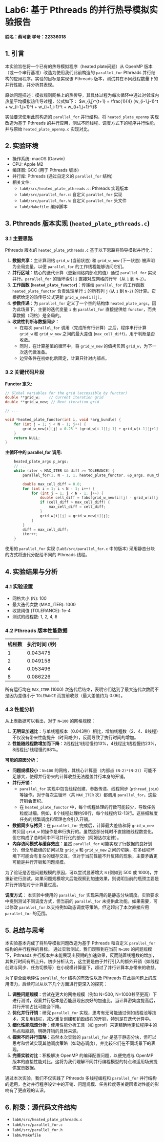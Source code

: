# Lab6: 基于 Pthreads 的并行热导模拟实验报告

**姓名：蔡可豪**
**学号：22336018**

## 1. 引言

本实验旨在将一个已有的热导模拟程序（heated plate问题）从 OpenMP 版本（或一个串行基准）改造为使用我们此前构造的 `parallel_for` Pthreads 并行结构的应用程序。实验的目标是实现该 Pthreads 版本，测试其在不同线程数量下的并行性能，并分析其表现。

原始问题描述：模拟规则网格上的热传导，其具体过程为每次循环中通过对邻域内热量平均模拟热传导过程，公式如下：
$w_{i,j}^{t+1} = \frac{1}{4} (w_{i-1,j-1}^t + w_{i-1,j+1}^t + w_{i+1,j-1}^t + w_{i+1,j+1}^t)$

实验要求使用此前构造的 `parallel_for` 并行结构，将 `heated_plate_openmp` 实现改造为基于 Pthreads 的并行应用，测试不同线程、调度方式下的程序并行性能，并与原始 `heated_plate_openmp.c` 实现对比。


## 2. 实验环境

*   操作系统: macOS (Darwin)
*   CPU: Apple M2
*   编译器: GCC (用于 Pthreads 版本)
*   并行库: Pthreads (通过自定义的 `parallel_for` 结构)
*   相关文件:
    *   `lab6/src/heated_plate_pthreads.c`: Pthreads 实现版本
    *   `lab6/src/parallel_for.c`: 自定义 `parallel_for` 实现
    *   `lab6/src/parallel_for.h`: 自定义 `parallel_for` 头文件
    *   `lab6/Makefile`: 编译脚本

## 3. Pthreads 版本实现 (`heated_plate_pthreads.c`)

### 3.1 主要思路

Pthreads 版本的 `heated_plate_pthreads.c` 基于以下思路将热导模拟并行化：

1.  **数据共享**：主计算网格 `grid_w` (当前状态) 和 `grid_w_new` (下一状态) 被声明为全局变量，以便 `parallel_for` 的工作线程能够访问它们。
2.  **并行区域**：核心的迭代计算（更新网格内部点的值）通过 `parallel_for` 实现并行。`parallel_for` 的循环索引 `i` 直接对应网格的行号（从 `1` 到 `N-2`）。
3.  **工作函数 (`heated_plate_functor`)**：传递给 `parallel_for` 的工作函数 `heated_plate_functor` 负责处理单行 `i` 的所有列 `j` (从 `1` 到 `N-2`) 的计算。它根据给定的热传导公式更新 `grid_w_new[i][j]`。
4.  **参数传递**：为 `parallel_for` 定义了一个空的结构体 `heated_plate_args`，因为此场景下，主要的迭代变量 `i` 由 `parallel_for` 直接提供给 `functor`，而共享数据（网格）是全局的。
5.  **收敛性判断与数据同步**：
    *   在每次 `parallel_for` 调用（完成所有行计算）之后，程序串行计算 `grid_w` 和 `grid_w_new` 之间的最大差值 (`max_cell_diff`)，用于判断是否收敛。
    *   同时，在计算差值的循环中，将 `grid_w_new` 的值拷贝回 `grid_w`，为下一次迭代做准备。
    *   边界条件在初始化后固定，计算只针对内部点。

### 3.2 关键代码片段

**Functor 定义:**
```c
// Global variables for the grid (accessible by functor)
double **grid_w;    // Current iteration grid
double **grid_w_new; // Next iteration grid

// ...

void *heated_plate_functor(int i, void *arg_bundle) {
    for (int j = 1; j < N - 1; j++) {
        grid_w_new[i][j] = 0.25 * (grid_w[i-1][j-1] + grid_w[i-1][j+1] + grid_w[i+1][j-1] + grid_w[i+1][j+1]);
    }
    return NULL;
}
```

**主循环中的 parallel_for 调用:**
```c
    heated_plate_args p_args; 
    // ...
    while (iter < MAX_ITER && diff >= TOLERANCE) {
        parallel_for(1, N - 1, 1, heated_plate_functor, &p_args, num_threads);

        double max_cell_diff = 0.0;
        for (int i = 1; i < N - 1; i++) {
            for (int j = 1; j < N - 1; j++) {
                double cell_diff = fabs(grid_w_new[i][j] - grid_w[i][j]);
                if (cell_diff > max_cell_diff) {
                    max_cell_diff = cell_diff;
                }
                grid_w[i][j] = grid_w_new[i][j]; 
            }
        }
        diff = max_cell_diff;
        iter++;
    }
```
使用的 `parallel_for` 实现 (`lab5/src/parallel_for.c` 中的版本) 采用静态分块的方式将迭代分配给不同的 Pthreads 线程。

## 4. 实验结果与分析

### 4.1 实验设置

*   网格大小 (N): 100
*   最大迭代次数 (MAX_ITER): 1000
*   收敛阈值 (TOLERANCE): 1e-4
*   测试的线程数: 1, 2, 4, 8

### 4.2 Pthreads 版本性能数据

| 线程数 | 执行时间 (秒) |
|--------|-----------------|
| 1      | 0.043475        |
| 2      | 0.049158        |
| 4      | 0.053496        |
| 8      | 0.086226        |

所有运行均在 `MAX_ITER` (1000) 次迭代后结束，表明它们达到了最大迭代次数而不是因为差值小于 `TOLERANCE` 而提前收敛（最大差值约为 0.06）。

### 4.3 性能分析

从上表数据可以看出，对于 `N=100` 的网格规模：
1.  **无明显加速比**：与单线程版本（0.043秒）相比，增加线程数（2、4、8线程）不仅没有带来性能提升（时间减少），反而导致了执行时间的增加。
2.  **性能随线程数增加而下降**：2线程比1线程慢约13%，4线程比1线程慢约23%，8线程比1线程慢约98%。

**可能的原因分析：**

*   **问题规模较小**：`N=100` 的网格，其核心计算量（内部点 `(N-2)*(N-2)`）可能不足够大，使得并行带来的计算收益无法覆盖并行本身的开销。
*   **并行开销**：
    *   `parallel_for` 实现中包含线程创建、参数传递、线程同步 (`pthread_join`) 等操作。对于每次主循环（共 `MAX_ITER` 次）都调用 `parallel_for`，这些开销会累积。
    *   在 `heated_plate_functor` 中，每个线程处理的行数可能较少，导致任务粒度过细。例如，8个线程处理约98行，每个线程约12-13行。这些细粒度任务的频繁调度和管理也会引入开销。
*   **数据同步与拷贝**：在 `parallel_for` 完成后，计算最大差值和将 `grid_w_new` 拷贝回 `grid_w` 的操作是串行执行的。虽然这部分耗时不直接随线程数变化，但它构成了总时间中不可并行化的部分（阿姆达尔定律）。
*   **内存访问模式与缓存效应**：虽然 `parallel_for` 可能实现了行数据的良好划分，但全局数组的访问以及 `grid_w` 和 `grid_w_new` 之间的切换，在多线程环境下可能会有复杂的缓存交互，但对于当前性能不升反降的现象，主要矛盾更可能是并行开销和问题规模。

为了验证是否是问题规模的原因，可以尝试显著增大 `N` (例如到 500 或 1000)，并重新进行测试。如果问题规模增大后能观察到加速效果，则说明当前的瓶颈主要是并行开销相对于计算量过高。

**调度方式**：
本实验中使用的 `parallel_for` 实现采用的是静态分块调度。实验要求中提到测试不同调度方式，但当前的 `parallel_for` 未提供此功能。如果需要，可以修改 `parallel_for` 以支持例如动态调度等策略，但这超出了本次直接应用 `parallel_for` 的范围。

## 5. 总结与思考

本实验基本完成了将热导模拟问题改造为基于 Pthreads 和自定义 `parallel_for` 结构的并行程序的目标。
通过实验测试，我们观察到在当前 `N=100` 的问题规模下，Pthreads 并行版本并未能展现出预期的加速效果，反而随着线程数的增加，其执行时间有所上升。初步分析认为，这主要是由于并行引入的额外开销（如线程创建与同步、任务切换等）在小规模计算量下，超过了并行计算本身带来的收益。

为了更全面地评估 `parallel_for` 结构的有效性以及 Pthreads 在此类问题上的应用潜力，后续可以从以下几个方面进行更深入的探究：

1.  **调整问题规模**：尝试在更大的网格规模（例如 N=500, N=1000甚至更高）下进行测试，观察并行版本是否能展现出良好的加速比。当计算密集度提高后，并行开销占比可能会下降。
2.  **优化并行开销**：研究 `parallel_for` 实现，思考有无可能通过例如线程池等技术，来复用线程，减少重复创建和销毁线程的开销，特别是在迭代计算中。
3.  **细化性能瓶颈分析**：使用性能分析工具（如 gprof）来更精确地定位程序中的热点和瓶颈，明确开销的具体来源。
4.  **探索不同并行策略**：虽然本次实验的 `parallel_for` 是基于静态分块，但可以思考和尝试实现其他调度策略（如动态调度），并比较它们在不同场景下的表现。
5.  **完善实验对比**：积极解决 OpenMP 的编译配置问题，以便完成与 OpenMP 版本的直接性能对比。这将为我们理解不同并行编程模型的特点和适用场景提供宝贵数据。

通过本次实验，我们不仅实践了 Pthreads 多线程编程和 `parallel_for` 并行结构的运用，也对并行程序设计中的开销、问题规模、任务粒度等关键因素对性能的影响有了更直观的认识。

## 6. 附录：源代码文件结构

*   `lab6/src/heated_plate_pthreads.c`
*   `lab6/src/parallel_for.c`
*   `lab6/src/parallel_for.h`
*   `lab6/Makefile`